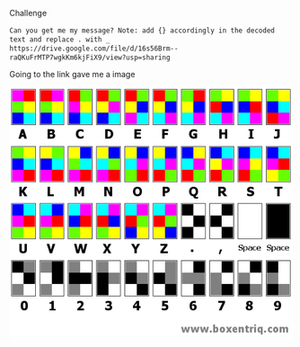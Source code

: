 Challenge
```
Can you get me my message? Note: add {} accordingly in the decoded text and replace . with _ 
https://drive.google.com/file/d/16s56Brm--raQKuFrMTP7wgkKm6kjFiX9/view?usp=sharing
```

Going to the link gave me a image 







<img src= 'hexahue-alphabet.png' />
